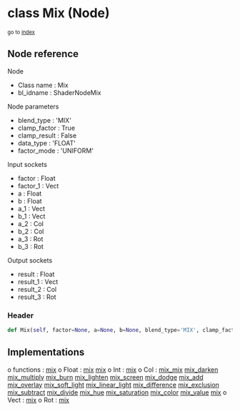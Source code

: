 # class Mix (Node)

<sub>go to [index](/docs/index.md)</sub>

## Node reference

Node
 - Class name : Mix
 - bl_idname : ShaderNodeMix

Node parameters
 - blend_type : 'MIX'
 - clamp_factor : True
 - clamp_result : False
 - data_type : 'FLOAT'
 - factor_mode : 'UNIFORM'

Input sockets
 - factor : Float
 - factor_1 : Vect
 - a : Float
 - b : Float
 - a_1 : Vect
 - b_1 : Vect
 - a_2 : Col
 - b_2 : Col
 - a_3 : Rot
 - b_3 : Rot

Output sockets
 - result : Float
 - result_1 : Vect
 - result_2 : Col
 - result_3 : Rot

### Header

``` python
def Mix(self, factor=None, a=None, b=None, blend_type='MIX', clamp_factor=True, clamp_result=False, data_type='FLOAT', factor_mode='UNIFORM', node_label=None, node_color=None):
```

## Implementations

o functions : [mix](#mix)
o Float : [mix](#mix) [mix](#mix) 
o Int : [mix](#mix) 
o Col : [mix_mix](#mix_mix) [mix_darken](#mix_darken) [mix_multiply](#mix_multiply) [mix_burn](#mix_burn) [mix_lighten](#mix_lighten) [mix_screen](#mix_screen) [mix_dodge](#mix_dodge) [mix_add](#mix_add) [mix_overlay](#mix_overlay) [mix_soft_light](#mix_soft_light) [mix_linear_light](#mix_linear_light) [mix_difference](#mix_difference) [mix_exclusion](#mix_exclusion) [mix_subtract](#mix_subtract) [mix_divide](#mix_divide) [mix_hue](#mix_hue) [mix_saturation](#mix_saturation) [mix_color](#mix_color) [mix_value](#mix_value) [mix](#mix) 
o Vect : [mix](#mix) 
o Rot : [mix](#mix) 

